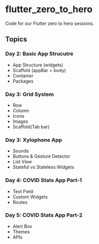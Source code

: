 # flutter_zero_to_hero
Code for our Flutter zero to hero sessions.

## Topics

### Day 2: Basic App Strucutre
 - App Structure (widgets)
 - Scaffold (appBar + body)
 - Container
 - Packages
 
### Day 3: Grid System
 - Row
 - Column
 - Icons
 - Images
 - Scaffold(Tab bar)

### Day 3: Xylophone App 
 - Sounds
 - Buttons & Gesture Detector
 - List View
 - Stateful vs Stateless Widgets

### Day 4: COVID Stats App Part-1
- Text Field
- Custom Widgets
- Routes

### Day 5: COVID Stats App Part-2
- Alert Box
- Themes
- APIs
